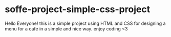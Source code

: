 # soffe-project-simple-css-project
Hello Everyone!
this is a simple project using HTML and CSS for designing a menu for a cafe in a simple and nice way.
enjoy coding <3

